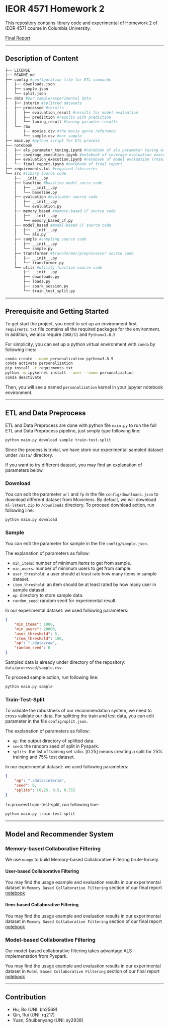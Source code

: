 # IEOR 4571 Homework 2

This repository contains library code and experimental of Homework 2 of IEOR 4571 course in Columbia University.

[Final Report](./notebook/final_report.ipynb)

----

## Description of Content

``` bash
├── LICENSE
├── README.md
├── config #configuration file for ETL commands
│   ├── downloads.json
│   ├── sample.json
│   └── split.json
├── data #our sample/experimental data
│   ├── interim #splitted datasets
│   ├── processed #results
│   │   ├── evaluation_result #results for model evaluation
│   │   ├── prediction #results with prediction
│   │   └── tuning_result #tuning paramter results
│   └── raw
│       ├── movies.csv #the movie genre reference
│       └── sample.csv #our sample
├── main.py #python script for ETL process
├── notebook
│   ├── als_parameter_tuning.ipynb #notebook of als parameter tuning execution
│   ├── coverage_execution.ipynb #notebook of coverage evaluation execution
│   ├── evaluation_execution.ipynb #notebook of model evaluation (rmse/acc) execution
│   └── final_report.ipynb #notebook of final report
├── requirements.txt #required libiraries
└── src #libary source code
    ├── __init__.py
    ├── baseline #baseline model sorce code
    │   ├── __init__.py
    │   └── baseline.py
    ├── evaluation #evaluator source code
    │   ├── __init__.py
    │   └── evaluation.py
    ├── memory_based #memory-based CF source code
    │   ├── __init__.py
    │   └── memory_based_cf.py
    ├── model_based #model-based CF source code
    │   ├── __init__.py
    │   └── als.py
    ├── sample #sampling source code
    │   ├── __init__.py
    │   └── sample.py
    ├── transformer #transformer/preprocessor source code
    │   ├── __init__.py
    │   └── transformer.py
    └── utils #utility function source code
        ├── __init__.py
        ├── downloads.py
        ├── loads.py
        ├── spark_session.py
        └── train_test_split.py
```

----

## Prerequisite and Getting Started

To get start the project, you need to set up an environment first. `requirents.txt` file contains all the required packages for the environment. In addition, we also require `JDK8/11` and `Python=3.8.5`

For simplicity, you can set up a python virtual environment with `conda` by following lines:

```bash
conda create --name personalization python=3.8.5
conda activate personalization
pip install -r requirments.txt
python -m ipykernel install --user --name personalization
conda deactivate
```

Then, you will see a named `personalization` kernel in your jupyter notebook environment.

----

## ETL and Data Preprocess

ETL and Data Preprocess are done with python file `main.py` to run the full ETL and Data Preprocess pipeline, just simply type following line:

``` bash
python main.py download sample train-test-split
```

Since the process is trivial, we have store our experimental sampled dataset under `/data/` directory.

If you want to try different dataset, you may find an explanation of parameters below.

### Download

You can edit the parameter `url` and `fp` in the file `config/downloads.json` to download different dataset from Movielens. By default, we will download `ml-latest.zip` to `/downloads` directory. To proceed download action, run following line:

``` bash
python main.py download
```

### Sample

You can edit the parameter for sample in the file `config/sample.json`.

The explanation of parameters as follow:

- `min_items`: number of minimum items to get from sample.
- `min_users`: number of minimum users to get from sample.
- `user_threshold`: a user should at least rate how many items in sample dataset.
- `item_threshold`: an item should be at least rated by how many user in sample dataset.
- `op`: directory to store sample data.
- `random_seed`: random seed for experimental result.

In our experimental dataset: we used following parameters:

```json
{
    "min_items": 1000,
    "min_users": 20000,
    "user_threshold": 5,
    "item_threshold": 100,
    "op": "./data/raw",
    "random_seed": 0
}
```

Sampled data is already under directory of the repository: `data/processed/sample.csv`.

To proceed sample action, run following line:

``` bash
python main.py sample
```

### Train-Test-Split

To validate the robustness of our recommendation system, we need to cross validate our data. For splitting the train and test data, you can edit parameter in the file `config/split.json`.

The explanation of parameters as follow:

- `op`: the output directory of splitted data.
- `seed`: the random seed of split in Pyspark.
- `splits`: the list of training set ratio. [0.25] means creating a split for 25% training and 75% test dataset.

In our experimental dataset: we used following parameters:

```json
{
    "op": "./data/interim",
    "seed": 0,
    "splits": [0.25, 0.5, 0.75]
}

```

To proceed train-test-split, run following line:

```bash
python main.py train-test-split
```

----

## Model and Recommender System

### Memory-based Collaborative Filtering

We use `numpy` to build Memory-based Collaborative Filtering brute-forcely.

#### User-based Collaborative Filtering

You may find the usage example and evaluation results in our experimental dataset in `Memory Based Collaborative Filtering` section of our final report [notebook](./notebook/final_report.ipynb#Memory-Based-Collaborative-Filtering)

#### Item-based Collaborative Filtering

You may find the usage example and evaluation results in our experimental dataset in `Memory Based Collaborative Filtering` section of our final report [notebook](./notebook/final_report.ipynb#Memory-Based-Collaborative-Filtering)

### Model-based Collaborative Filtering

Our model-based collaborative filtering takes advantage ALS implementation from Pyspark.

You may find the usage example and evaluation results in our experimental dataset in `Model Based Collaborative Filtering` section of our final report [notebook](./notebook/final_report.ipynb#Model-Based-Collaborative-Filtering)

----

## Contribution

- Hu, Bo (UNI: bh2569)
- Qin, Rui (UNI: rq217)
- Yuan, Shuibenyang (UNI: sy2938)